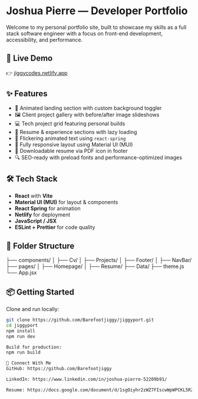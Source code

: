 # Joshua Pierre — Developer Portfolio

Welcome to my personal portfolio site, built to showcase my skills as a full stack software engineer with a focus on front-end development, accessibility, and performance.

## 🚀 Live Demo

👉 [jiggycodes.netlify.app](https://jiggycodes.netlify.app)

## ✨ Features

- 🌄 Animated landing section with custom background toggler
- 🖼️ Client project gallery with before/after image slideshows
- 💻 Tech project grid featuring personal builds
- 🧠 Resume & experience sections with lazy loading
- 🎨 Flickering animated text using `react-spring`
- 📱 Fully responsive layout using Material UI (MUI)
- 📄 Downloadable resume via PDF icon in footer
- 🔍 SEO-ready with preload fonts and performance-optimized images

## 🛠️ Tech Stack

- **React** with **Vite**
- **Material UI (MUI)** for layout & components
- **React Spring** for animation
- **Netlify** for deployment
- **JavaScript / JSX**
- **ESLint + Prettier** for code quality

## 🧩 Folder Structure
├── components/
│ ├── Cv/
│ ├── Projects/
│ ├── Footer/
│ ├── NavBar/
├── pages/
│ ├── Homepage/
│ ├── Resume/
├── Data/
├── theme.js
└── App.jsx

## 📦 Getting Started

Clone and run locally:

```bash
git clone https://github.com/Barefootjiggy/jiggyport.git
cd jiggyport
npm install
npm run dev

Build for production:
npm run build

🔗 Connect With Me
GitHub: https://github.com/Barefootjiggy

LinkedIn: https://www.linkedin.com/in/joshua-pierre-52209b91/

Resume: https://docs.google.com/document/d/1sgOiyhr2zWZ7FIscwWpWPCKL5RZbuRYT0m-C7s-MQLI/edit?tab=t.0